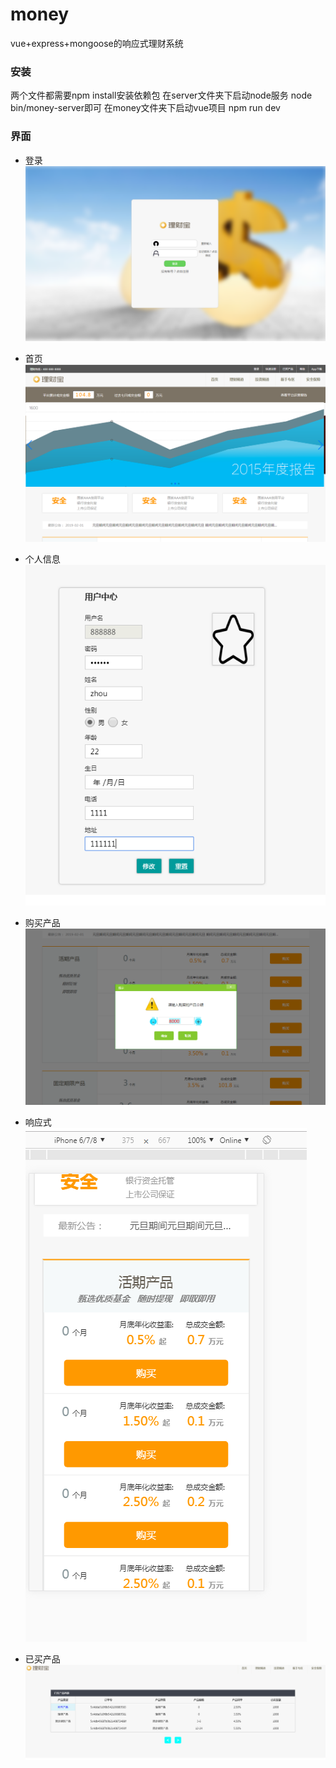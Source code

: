 # money
vue+express+mongoose的响应式理财系统

### 安装
两个文件都需要npm install安装依赖包
在server文件夹下启动node服务 node bin/money-server即可
在money文件夹下启动vue项目 npm run dev 

### 界面
- 登录
![登录](https://github.com/qianduanzhou/money/blob/master/image/%E7%99%BB%E5%BD%95.PNG)

- 首页
![首页](https://github.com/qianduanzhou/money/blob/master/image/%E9%A6%96%E9%A1%B5.PNG)

- 个人信息
![个人信息](https://github.com/qianduanzhou/money/blob/master/image/%E4%B8%AA%E4%BA%BA%E4%BF%A1%E6%81%AF.PNG)

- 购买产品
![购买产品](https://github.com/qianduanzhou/money/blob/master/image/%E8%B4%AD%E4%B9%B0%E4%BA%A7%E5%93%81.PNG)

- 响应式
![响应式](https://github.com/qianduanzhou/money/blob/master/image/%E5%93%8D%E5%BA%94%E5%BC%8F.PNG)

- 已买产品
![已买产品](https://github.com/qianduanzhou/money/blob/master/image/%E5%B7%B2%E4%B9%B0%E4%BA%A7%E5%93%81.PNG)
